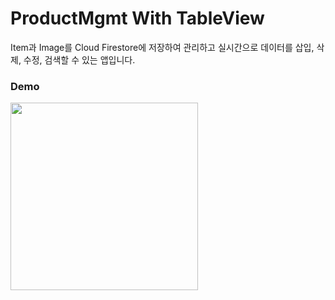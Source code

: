 # ProductMgmt With TableView

Item과 Image를 Cloud Firestore에 저장하여 관리하고 실시간으로 데이터를 삽입, 삭제, 수정, 검색할 수 있는 앱입니다.

### Demo

<img src="https://user-images.githubusercontent.com/56067179/114392803-3e911680-9bd4-11eb-9f21-b05acb66cf7c.gif" width="300"/>

